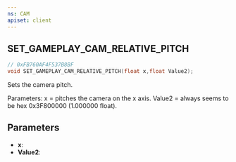```yaml
---
ns: CAM
apiset: client
---
```

## SET_GAMEPLAY_CAM_RELATIVE_PITCH

```c
// 0xFB760AF4F537B8BF
void SET_GAMEPLAY_CAM_RELATIVE_PITCH(float x,float Value2);
```

Sets the camera pitch.

Parameters:
x = pitches the camera on the x axis.
Value2 = always seems to be hex 0x3F800000 (1.000000 float).

## Parameters
* **x**:
* **Value2**: